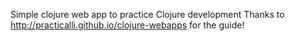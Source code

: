 Simple clojure web app to practice Clojure development
Thanks to http://practicalli.github.io/clojure-webapps for the guide!
